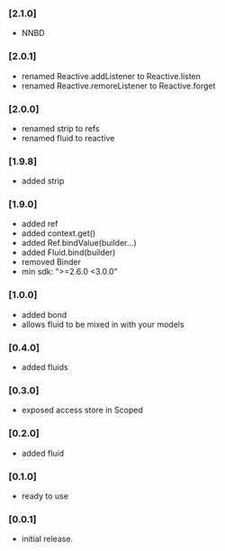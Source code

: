 ### [2.1.0]
- NNBD

### [2.0.1]
- renamed Reactive.addListener to Reactive.listen
- renamed Reactive.remoreListener to Reactive.forget

### [2.0.0]
- renamed strip to refs
- renamed fluid to reactive

### [1.9.8]
- added strip

### [1.9.0]
- added ref
- added context.get<T>()
- added Ref<T>.bindValue(builder...)
- added Fluid.bind(builder)
- removed Binder
- min sdk: ">=2.6.0 <3.0.0"

### [1.0.0]
- added bond
- allows fluid to be mixed in with your models  
  
### [0.4.0]
- added fluids

### [0.3.0]
- exposed access store in Scoped
  
### [0.2.0]
- added fluid

### [0.1.0]
- ready to use

### [0.0.1]
- initial release.
